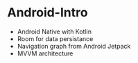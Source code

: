 # Android-Intro
* Android Native with Kotlin
* Room for data persistance
* Navigation graph from Android Jetpack
* MVVM architecture
